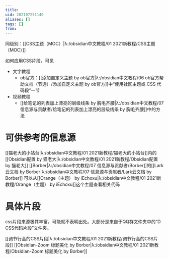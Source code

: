 ```yaml
---
title: 
uid: 202107251140
aliases: []
tags: []
from: 
---
```

同级别：[[CSS主题（MOC）|λ:/obsidian中文教程/01 2021新教程/CSS主题（MOC）]]

如何应用CSS片段，可见
- 文字教程
	- ob官方：[[添加自定义主题 by ob官方|λ:/obsidian中文教程/06 ob官方帮助文档（节选）/添加自定义主题 by ob官方]]中“使用社区主题或 CSS 代码段”一节
- 视频教程
	- [[给笔记的列表加上漂亮的层级线条  by 胸毛齐腰|λ:/obsidian中文教程/07 信息源与贡献者/给笔记的列表加上漂亮的层级线条  by 胸毛齐腰]]中的方法


# 可供参考的信息源
[[猫老大的小站台|λ:/obsidian中文教程/01 2021新教程/猫老大的小站台]]内的 [[Obsidian配置 by 猫老大|λ:/obsidian中文教程/01 2021新教程/Obsidian配置 by 猫老大]]
[[Borber|λ:/obsidian中文教程/07 信息源与贡献者/Borber]]的[[Lark云文档 by Borber|λ:/obsidian中文教程/07 信息源与贡献者/Lark云文档 by Borber]]
可以从[[Orange（主题） by iEchoxu|λ:/obsidian中文教程/01 2021新教程/Orange（主题） by iEchoxu]]这个主题查看相关代码
# 具体片段
css片段来源极其丰富，可能就不表明出处。大部分是来自于QQ群文件夹中的“D CSS代码片段”文件夹。

[[调节行高的CSS片段|λ:/obsidian中文教程/01 2021新教程/调节行高的CSS片段]]
[[Obsidian-Zoom 标题美化 by Borber|λ:/obsidian中文教程/01 2021新教程/Obsidian-Zoom 标题美化 by Borber]]